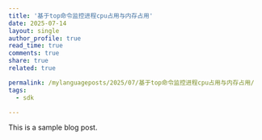 ```yaml
---
title: '基于top命令监控进程cpu占用与内存占用'
date: 2025-07-14
layout: single
author_profile: true
read_time: true
comments: true
share: true
related: true

permalink: /mylanguageposts/2025/07/基于top命令监控进程cpu占用与内存占用/
tags:
  - sdk

---
```


This is a sample blog post.  